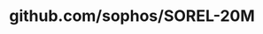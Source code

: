 ---
layout: post
title: github.com/sophos/SOREL-20M
categories: link
tags: [انگلیسی, برنامه‌نویسی]
---